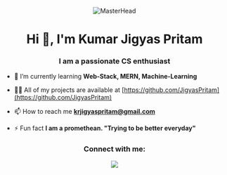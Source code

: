 <p align="center">
  <img src="https://media1.giphy.com/media/v1.Y2lkPTc5MGI3NjExdG9rbzBlbTFwd2FwYWFmemk4emhoMnR0c3B3b3c5eGliY2FmNW95aSZlcD12MV9pbnRlcm5hbF9naWZfYnlfaWQmY3Q9Zw/RbDKaczqWovIugyJmW/giphy.webp" alt="MasterHead"/>
</p>

<h1 align="center">Hi 👋, I'm Kumar Jigyas Pritam</h1>
<h3 align="center">I am a passionate CS enthusiast</h3>

- 🌱 I’m currently learning **Web-Stack, MERN, Machine-Learning**

- 👨‍💻 All of my projects are available at [https://github.com/JigyasPritam](https://github.com/JigyasPritam)

- 📫 How to reach me **krjigyaspritam@gmail.com**

- ⚡ Fun fact **I am a promethean. "Trying to be better everyday"**

<h3 align="center">Connect with me:</h3>
<p align="center">
  <a href="https://linkedin.com/in/www.linkedin.com/in/kumar-jigyas-pritam-963b24282" target="blank">
    <img align="center" src="https://raw.githubusercontent.com/rahuldkjain/github-profile-readme-generator/master/src/images/icons/Social/linked-in-alt.svg"
